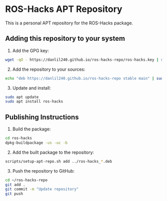 # ROS-Hacks APT Repository

This is a personal APT repository for the ROS-Hacks package.

## Adding this repository to your system

1. Add the GPG key:
```bash
wget -qO - https://danlil240.github.io/ros-hacks-repo/ros-hacks.key | sudo apt-key add -
```

2. Add the repository to your sources:
```bash
echo "deb https://danlil240.github.io/ros-hacks-repo stable main" | sudo tee /etc/apt/sources.list.d/ros-hacks.list
```

3. Update and install:
```bash
sudo apt update
sudo apt install ros-hacks
```

## Publishing Instructions

1. Build the package:
```bash
cd ros-hacks
dpkg-buildpackage -us -uc -b
```

2. Add the built package to the repository:
```bash
scripts/setup-apt-repo.sh add ../ros-hacks_*.deb
```

3. Push the repository to GitHub:
```bash
cd ~/ros-hacks-repo
git add .
git commit -m "Update repository"
git push
```
